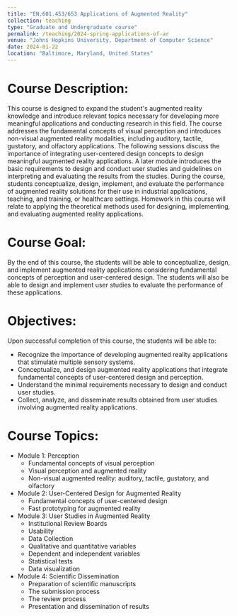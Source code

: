 ```yaml
---
title: "EN.601.453/653 Applications of Augmented Reality"
collection: teaching
type: "Graduate and Undergraduate course"
permalink: /teaching/2024-spring-applications-of-ar
venue: "Johns Hopkins University, Department of Computer Science"
date: 2024-01-22
location: "Baltimore, Maryland, United States"
---
```


Course Description:
======
This course is designed to expand the student&apos;s augmented reality knowledge and introduce relevant topics necessary for developing more meaningful applications and conducting research in this field. The course addresses the fundamental concepts of visual perception and introduces non-visual augmented reality modalities, including auditory, tactile, gustatory, and olfactory applications. The following sessions discuss the importance of integrating user-centered design concepts to design meaningful augmented reality applications. A later module introduces the basic requirements to design and conduct user studies and guidelines on interpreting and evaluating the results from the studies. During the course, students conceptualize, design, implement, and evaluate the performance of augmented reality solutions for their use in industrial applications, teaching, and training, or healthcare settings. Homework in this course will relate to applying the theoretical methods used for designing, implementing, and evaluating augmented reality applications.

Course Goal:
======
By the end of this course, the students will be able to conceptualize, design, and implement augmented reality applications considering fundamental concepts of perception and user-centered design. The students will also be able to design and implement user studies to evaluate the performance of these applications.

Objectives:
======
Upon successful completion of this course, the students will be able to:
* Recognize the importance of developing augmented reality applications that stimulate multiple sensory systems.
* Conceptualize, and design augmented reality applications that integrate fundamental concepts of user-centered design and perception.
* Understand the minimal requirements necessary to design and conduct user studies.
* Collect, analyze, and disseminate results obtained from user studies involving augmented reality applications.

Course Topics:
======
* Module 1: Perception
  * Fundamental concepts of visual perception
  * Visual perception and augmented reality
  * Non-visual augmented reality: auditory, tactile, gustatory, and olfactory
* Module 2: User-Centered Design for Augmented Reality
  * Fundamental concepts of user-centered design
  * Fast prototyping for augmented reality
* Module 3: User Studies in Augmented Reality
  * Institutional Review Boards
  * Usability
  * Data Collection
  * Qualitative and quantitative variables
  * Dependent and independent variables
  * Statistical tests
  * Data visualization
* Module 4: Scientific Dissemination
  * Preparation of scientific manuscripts
  * The submission process
  * The review process
  * Presentation and dissemination of results

